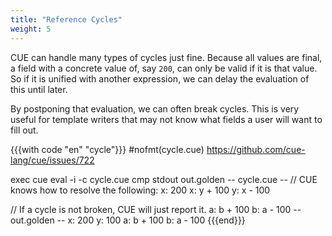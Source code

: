 ```yaml
---
title: "Reference Cycles"
weight: 5
---
```


CUE can handle many types of cycles just fine.
Because all values are final, a field with a concrete value of, say `200`,
can only be valid if it is that value.
So if it is unified with another expression, we can delay the evaluation of
this until later.

By postponing that evaluation, we can often break cycles.
This is very useful for template writers that may not know what fields
a user will want to fill out.

{{{with code "en" "cycle"}}}
#nofmt(cycle.cue) https://github.com/cue-lang/cue/issues/722

exec cue eval -i -c cycle.cue
cmp stdout out.golden
-- cycle.cue --
// CUE knows how to resolve the following:
x: 200
x: y + 100
y: x - 100

// If a cycle is not broken, CUE will just report it.
a: b + 100
b: a - 100
-- out.golden --
x: 200
y: 100
a: b + 100
b: a - 100
{{{end}}}
